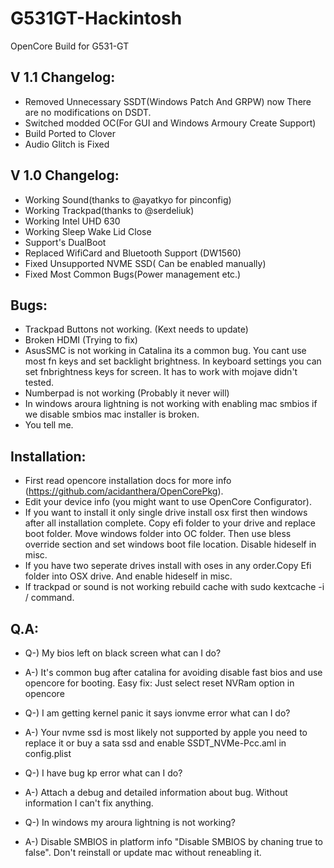 # G531GT-Hackintosh
OpenCore Build for G531-GT

## V 1.1 Changelog:
- Removed Unnecessary SSDT(Windows Patch And GRPW) now There are no modifications on DSDT.
- Switched modded OC(For GUI and Windows Armoury Create Support)
- Build Ported to Clover
- Audio Glitch is Fixed

## V 1.0 Changelog:
- Working Sound(thanks to @ayatkyo for pinconfig)
- Working Trackpad(thanks to @serdeliuk)
- Working Intel UHD 630
- Working Sleep Wake Lid Close
- Support's DualBoot
- Replaced WifiCard and Bluetooth Support (DW1560)
- Fixed Unsupported NVME SSD( Can be enabled manually)
- Fixed Most Common Bugs(Power management etc.)

## Bugs:
- Trackpad Buttons not working. (Kext needs to update)
- Broken HDMI (Trying to fix)
- AsusSMC is not working in Catalina its a common bug. You cant use most fn keys and set backlight brightness. In keyboard
settings you can set fnbrightness keys for screen. It has to work with mojave didn't tested.
- Numberpad is not working (Probably it never will)
- In windows aroura lightning is not working with enabling mac smbios if we disable smbios mac installer is broken.
- You tell me.

## Installation:
- First read opencore installation docs for more info (https://github.com/acidanthera/OpenCorePkg). 
- Edit your device info (you might want to use OpenCore Configurator).
- If you want to install it only single drive install osx first then windows after all installation complete.
Copy efi folder to your drive and replace boot folder. Move windows folder into OC folder. Then use bless override
section and set windows boot file location. Disable hideself in misc.
- If you have two seperate drives install with oses in any order.Copy Efi folder into OSX drive. And enable hideself in misc.
- If trackpad or sound is not working rebuild cache with  sudo kextcache -i / command.



## Q.A:
- Q-) My bios left on black screen what can I do? 
- A-) It's common bug after catalina for avoiding disable fast bios and use opencore for booting. 
Easy fix: Just select reset NVRam option in opencore

- Q-) I am getting kernel panic it says ionvme error what can I do?
- A-) Your nvme ssd is most likely not supported by apple you need to replace it or buy a sata ssd and enable SSDT_NVMe-Pcc.aml in config.plist

- Q-) I have bug kp error what can I do? 
- A-) Attach a debug and detailed information about bug. Without information I can't fix
anything.

- Q-) In windows my aroura lightning is not working? 
- A-) Disable SMBIOS in platform info "Disable SMBIOS by chaning true to false". Don't reinstall or update mac without reneabling it.



